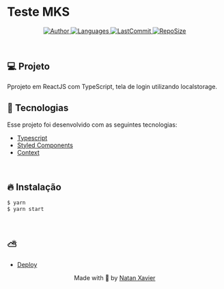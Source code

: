 

# Teste MKS

<p align="center">
  <a href="https://github.com/nataxaa">
    <img alt="Author" src="https://img.shields.io/badge/author-nataxaa-33A1F2?style=flat-square">
  </a>

  <a href="#">
    <img alt="Languages" src="https://img.shields.io/github/languages/count/nataxaa/testeTropaDigital?color=33A1F2&style=flat-square">
  </a>

  <a href="https://github.com/nataxaa/BarberShop/commits/master">
    <img alt="LastCommit" src="https://img.shields.io/github/last-commit/nataxaa/testeTropaDigital?color=33A1F2&style=flat-square">
  </a>

  <a href="#">
    <img alt="RepoSize" src="https://img.shields.io/github/repo-size/nataxaa/testeTropaDigital?color=33A1F2&style=flat-square">
  </a>

</p>

<br />

## 💻 Projeto

Pprojeto em ReactJS com TypeScript, tela de login utilizando localstorage.
<br />

## 🚀 Tecnologias

Esse projeto foi desenvolvido com as seguintes tecnologias:

- [Typescript](https://www.typescriptlang.org/)
- [Styled Components](https://styled-components.com/)
- [Context](https://reactjs.org/docs/context.html)

<br />

## 🔥 Instalação
```bash
$ yarn
$ yarn start
```
<br/>

## ⛅

- [Deploy](https://timely-gingersnap-7e9ead.netlify.app/)

<p align="center">
  Made with 💙 by <a href="https://www.linkedin.com/in/natan-xavier-a266a0228/"> Natan Xavier </a>
</p>
